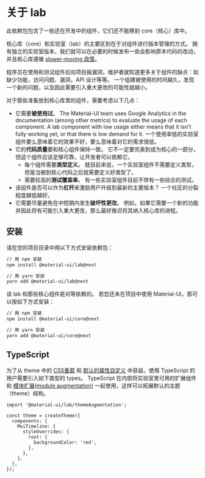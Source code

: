 # 关于 lab

<p class="description">此依赖包包含了一些还在开发中的组件，它们还不能移到 core（核心）库中。</p>

核心库（core）和实验室（lab）的主要区别在于对组件进行版本管理的方式。 拥有独立的实验室版本，我们就可以在必要的时候发布一些会影响原本代码的改动，并且核心库遵循 [slower-moving 政策](https://material-ui.com/versions/#release-frequency)。

程序员在使用和测试组件后向项目报漏洞，维护者就知道更多关于组件的缺点：如缺少功能，访问问题、漏洞，API 设计等等。 一个组建被使用的时间越久，发现一个新的问题，以及因此需要引入重大更改的可能性就越小。

对于那些准备放到核心库里的组件，需要考虑以下几点：

- 它需要**被使用过**。 The Material-UI team uses Google Analytics in the documentation (among other metrics) to evaluate the usage of each component. A lab component with low usage either means that it isn't fully working yet, or that there is low demand for it. 一个使用率低的实验室组件要么意味着它的效果不好，要么意味着对它的需求很低。
- 它的**代码质量**要和核心组件保持一致。 它不一定要完美到成为核心的一部分，但这个组件应该足够可靠，让开发者可以依赖它。
  - 每个组件需要**类型定义**。 就目前来说，一个实验室组件不需要定义类型，但是当搬到核心代码之后就需要定义好类型了。
  - 需要较高的**测试覆盖率**。 有一些实验室组件目前不带有一些综合的测试。
- 该组件是否可以作为**杠杆**来激励用户升级到最新的主要版本？ 一个社区的分裂程度越低越好。
- 它需要尽量避免在中短期内发生**破坏性更改**。 例如，如果它需要一个新的功能并因此将有可能引入重大更改，那么最好推迟将其纳入核心库的进程。

## 安装

请在您的项目目录中用以下方式安装依赖包：

```sh
// 用 npm 安装
npm install @material-ui/lab@next

// 用 yarn 安装
yarn add @material-ui/lab@next
```

该 lab 和那些核心组件是对等依赖的。 若您还未在项目中使用 Material-UI，那可以按如下方式安装：

```sh
// 用 npm 安装
npm install @material-ui/core@next

// 用 yarn 安装
yarn add @material-ui/core@next
```

## TypeScript

为了从 theme 中的 [CSS重载](/customization/theme-components/#global-style-overrides) 和 [默认的属性自定义](/customization/theme-components/#default-props) 中获益，使用 TypeScript 的用户需要引入如下类型的 types。 TypeScript 在内部将实验室里可用的扩展组件和 [模块扩展(module augmentation)](/guides/typescript/#customization-of-theme) 一起使用，这样可以拓展默认的主题（theme）结构。

```tsx
import '@material-ui/lab/themeAugmentation';

const theme = createTheme({
  components: {
    MuiTimeline: {
      styleOverrides: {
        root: {
          backgroundColor: 'red',
        },
      },
    },
  },
});
```
